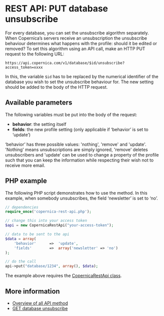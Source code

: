 # REST API: PUT database unsubscribe

For every database, you can set the unsubscribe algorithm separately. 
When Copernica’s servers receive an unsubscription the unsubscribe behaviour 
determines what happens with the profile: should it be edited or removed?
To set this algorithm using an API call, make an HTTP PUT request to the 
following URL:

`https://api.copernica.com/v1/database/$id/unsubscribe?access_token=xxxx`

In this, the variable `$id` has to be replaced by the numerical identifier 
of the database you wish to set the unsubscribe behaviour for. The 
new setting should be added to the body of the HTTP request.

## Available parameters

The following variables must be put into the body of the request:

- **behavior**: the setting itself
- **fields**: the new profile setting (only applicable if ‘behavior’ is 
set to ‘update’)

‘behavior’ has three possible values: 'nothing', 'remove' and 'update'. 
'Nothing' means unsubscriptions are simply ignored, 'remove' deletes 
unsubscribers and 'update' can be used to change a property of the 
profile such that you can keep the information while respecting their 
wish not to receive more email.

## PHP example

The following PHP script demonstrates how to use the method. In this 
example, when somebody unsubscribes, the field ‘newsletter’ is set to ‘no’.

```php
// dependencies
require_once('copernica-rest-api.php');

// change this into your access token
$api = new CopernicaRestApi("your-access-token");

// data to be sent to the api
$data = array(
    'behavior'      =>  'update',
    'fields'        =>  array('newsletter' => 'no')
);

// do the call
api->put("database/1234", array(), $data);
```

The example above requires the [CopernicaRestApi class](rest-php).

## More information

- [Overview of all API method](rest-api)
- [GET database unsubscribe](rest-get-database-unsubscribe)
